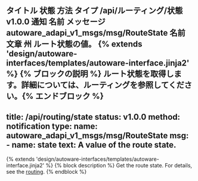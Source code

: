 タイトル	状態	方法	タイプ
/api/ルーティング/状態
v1.0.0
通知
名前	メッセージ
autoware_adapi_v1_msgs/msg/RouteState
名前	文章
州
ルート状態の値。
{% extends 'design/autoware-interfaces/templates/autoware-interface.jinja2' %} {% ブロックの説明 %} ルート状態を取得します。詳細については、ルーティングを参照してください。{% エンドブロック %}
---
title: /api/routing/state
status: v1.0.0
method: notification
type:
  name: autoware_adapi_v1_msgs/msg/RouteState
  msg:
    - name: state
      text: A value of the route state.
---

{% extends 'design/autoware-interfaces/templates/autoware-interface.jinja2' %}
{% block description %}
Get the route state.
For details, see the [routing](../../../features/routing.md).
{% endblock %}
